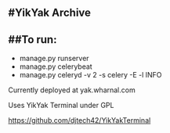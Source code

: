 #YikYak Archive
----

##To run:
----
* manage.py runserver
* manage.py celerybeat
* manage.py celeryd -v 2 -s celery -E -l INFO


Currently deployed at yak.wharnal.com

Uses YikYak Terminal under GPL

https://github.com/djtech42/YikYakTerminal